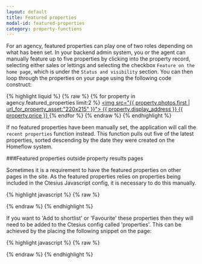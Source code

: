 ```yaml
---
layout: default 
title: Featured properties 
modal-id: featured-properties
category: property-functions
---
```

For an agency, featured properties can play one of two roles depending on what has been set. In your backend admin system, you or the agent can manually feature up to five properties by clicking into the property record, selecting either sales or lettings and selecting the checkbox `Feature on the home page`, which is under the `Status and visibility` section. You can then loop through the properties on your page using the following code construct:

{% highlight liquid %} 
{% raw %} 
 {% for property in agency.featured_properties limit:2 %} 
  <a href="{{ property | url_for_property }}"> 
   <img src="{{ property.photos.first | url_for_property_asset:"220x215" }}"> 
   {{ property.display_address }} 
   {{ property.price }} 
  </a> 
 {% endfor %} 
{% endraw %} 
{% endhighlight %}

If no featured properties have been manually set, the application will call the `recent properties` function instead. This function pulls out five of the latest properties, sorted descending by the date they were created on the Homeflow system.

###Featured properties outside property results pages

Sometimes it is a requirement to have the featured properties on other pages in the site. As the featured properties relies on properties being included in the Ctesius Javascript config, it is necessary to do this manually.

{% highlight javascript %} 
{% raw %}
<script> 
 $(document).ready(function(){ 
  {% assign properties = agency.featured_properties %} 
  var agency_featured_properties = {% include_as_json properties/properties_list %}.properties Ctesius.addConfig('properties', agency_featured_properties); 
  Ctesius.bootPropertiesCollection(Ctesius.getConfig('properties')); 
 )};
</script> 
{% endraw %} 
{% endhighlight %}

If you want to 'Add to shortlist' or 'Favourite' these properties then they will need to be added to the
Ctesius config called 'properties'. This can be achieved by the placing the following snippet on the page:

{% highlight javascript %}
{% raw %}
<script>
 $(window).load(function(){
  Ctesius.appendConfig('properties', {% include_as_json properties/properties_list data: similar_properties target: properties %}.properties);
  Ctesius.bootPropertiesCollection(Ctesius.getConfig('properties'));
 });
</script>
{% endraw %}
{% endhighlight %}
